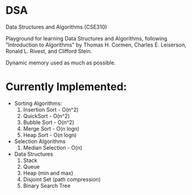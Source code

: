 # DSA
Data Structures and Algorithms (CSE310)

Playground for learning Data Structures and Algorithms, following "Introduction to Algorithms" by Thomas H. Cormen, Charles E. Leiserson, Ronald L. Rivest, and Clifford Stein.

Dynamic memory used as much as possible.

# Currently Implemented:

- Sorting Algorithms:
  1. Insertion Sort - O(n^2)
  2. QuickSort - O(n^2)
  3. Bubble Sort - O(n^2)
  4. Merge Sort - O(n logn)
  5. Heap Sort - O(n logn)
- Selection Algorithms
  1. Median Selection - O(n)
- Data Structures
  1. Stack
  2. Queue
  3. Heap (min and max)
  4. Disjoint Set (path compression)
  5. Binary Search Tree
